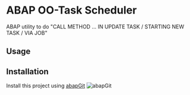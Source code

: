 # ABAP OO-Task Scheduler
ABAP utility to do "CALL METHOD ... IN UPDATE TASK / STARTING NEW TASK / VIA JOB"

## Usage

## Installation
Install this project using [abapGit](https://abapgit.org/) ![abapGit](https://docs.abapgit.org/img/favicon.png)
